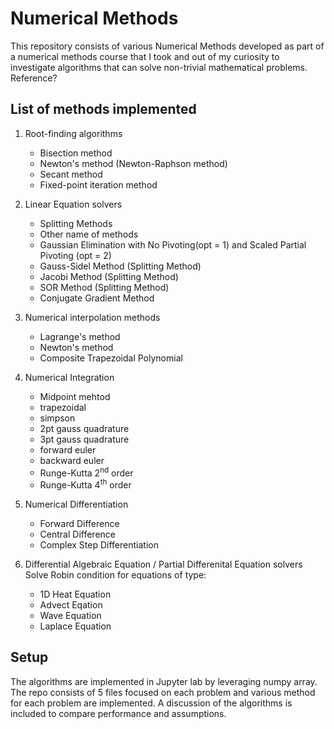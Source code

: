 # Numerical Methods
    
This repository consists of various Numerical Methods developed as part of a numerical methods course that I took and out of my curiosity to investigate algorithms that can solve non-trivial mathematical problems. Reference? 

## List of methods implemented

1. Root-finding algorithms
    * Bisection method
    * Newton's method (Newton-Raphson method)
    * Secant method
    * Fixed-point iteration method
    
2. Linear Equation solvers
    * Splitting Methods
    * Other name of methods
    * Gaussian Elimination with No Pivoting(opt = 1) and Scaled Partial Pivoting (opt = 2)
    * Gauss-Sidel Method (Splitting Method)
    * Jacobi Method (Splitting Method)
    * SOR Method (Splitting Method)
    * Conjugate Gradient Method

3. Numerical interpolation methods 
    * Lagrange's method
    * Newton's method
    * Composite Trapezoidal Polynomial

4. Numerical Integration
    * Midpoint mehtod
    * trapezoidal
    * simpson
    * 2pt gauss quadrature
    * 3pt gauss quadrature
    * forward euler
    * backward euler
    * Runge-Kutta 2<sup>nd</sup> order
    * Runge-Kutta 4<sup>th</sup> order

5. Numerical Differentiation
    * Forward Difference
    * Central Difference
    * Complex Step Differentiation

5. Differential Algebraic Equation / Partial Differenital Equation solvers
Solve Robin condition for equations of type:
    * 1D Heat Equation
    * Advect Eqation
    * Wave Equation
    * Laplace Equation

## Setup

The algorithms are implemented in Jupyter lab by leveraging numpy array. The repo consists of 5 files focused on each problem and various method for each problem are implemented. A discussion of the algorithms is included to compare performance and assumptions.  

